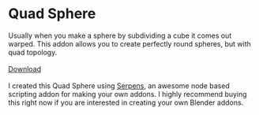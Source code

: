 # Quad Sphere
Usually when you make a sphere by subdividing a cube it comes out warped. 
This addon allows you to create perfectly round spheres, but with quad topology.
<br></br>
<a href="https://github.com/blender-hub/quad-sphere/raw/main/quad_sphere_1.0.0.zip">Download</a>
<br></br>
I created this Quad Sphere using <a href="https://joshuaknauber.gumroad.com/l/serpens-b3d">Serpens</a>, an awesome node based scripting addon for making your own addons. I highly recommend buying this right now if you are interested in creating your own Blender addons.
